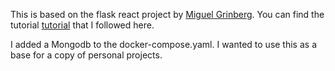 This is based on the flask react project by [Miguel Grinberg](https://blog.miguelgrinberg.com/author/Miguel%20Grinberg).
You can find the tutorial [tutorial](https://blog.miguelgrinberg.com/post/how-to-create-a-react--flask-project) that I followed here.

I added a Mongodb to the docker-compose.yaml.  I wanted to use this as a base for a copy of personal projects.
